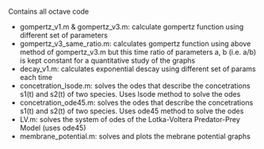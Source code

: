 Contains all octave code

- gompertz_v1.m & gompertz_v3.m: calculate gompertz function using different set of parameters
- gompertz_v3_same_ratio.m: calculates gompertz function using above method of gompertz_v3.m but this time ratio of parameters a, b (i.e. a/b) is kept constant for a quantitative study of the graphs 
- decay_v1.m: calculates exponential descay using different set of params each time
- concetration_lsode.m: solves the odes that describe the concetrations s1(t) and s2(t) of two species. Uses lsode method to solve the odes 
- concetration_ode45.m: solves the odes that describe the concetrations s1(t) and s2(t) of two species. Uses ode45 method to solve the odes
- LV.m: solves the system of odes of the Lotka-Voltera Predator-Prey Model (uses ode45)
- membrane_potential.m: solves and plots the mebrane potential graphs 

